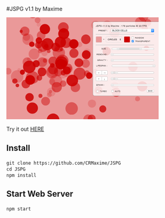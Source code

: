 #JSPG v1.1 by Maxime

![Screenshot](https://github.com/CRMaxime/JSPG/raw/master/jspg.png)

Try it out [HERE](https://maximesimon.fr/jspg.html)

## Install
```
git clone https://github.com/CRMaxime/JSPG
cd JSPG
npm install
```

## Start Web Server
```
npm start
```